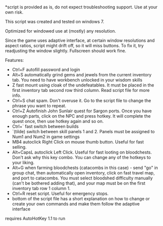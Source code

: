 *script is provided as is, do not expect troubleshooting support. Use at your own risk.


This script was created and tested on windows 7. 

Optimized for windowed use at (mostly) any resolution. 

Since the game uses adaptive interface, at certain window resolutions and aspect ratios, script might drift off, so it will miss buttons. To fix it, try readjusting the window slightly. Fullscreen should work fine.

Features:
- Ctrl+F	autofill password and login
- Alt+S 	automatically grind gems and jewels from the current inventory tab. You need to have workbench unlocked in your wisdom skills
- Z     	fast mount using cloak of the undefeatables. It must be placed in the first inventory tab second row third column. Read script file for more info.
- Ctrl+S	chat spam. Don't overuse it. Go to the script file to change the phrase you want to repeat.
- Ctrl+Z	Autofinish John Sunlair quest for Sargon ports. Once you have enough parts, click on the NPC and press hotkey. It will complete the quest once, then use hotkey again and so on.
- Ctrl+`	fast switch between builds
- `(tilde)	switch between skill panels 1 and 2. Panels must be assigned to Num1 and Num2 in game settings
- MB4    	autoclick Right Click on mouse thumb button. Useful for fast selling.
- Alt+CapsL	autoclick Left Click. Useful for fast looting on bloodchests. Don't ask why this key combo. You can change any of the hotkeys to your liking.
- Alt+G		when farming bloodchests (catacombs in this case) - send "go" in group chat, then automatically open inventory, click on fast travel map, and port to catacombs. You must select bloodshed difficulty manually (can't be bothered adding that), and your map must be on the first inventory tab row 1 column 1.
- Ctrl+R	reset script. Useful for emergency stops.
- bottom of the script file has a short explanation on how to change or create your own commands and make them follow the adaptive interface


requires AutoHotKey 1.1 to run
